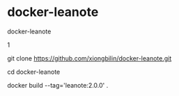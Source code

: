 # docker-leanote
docker-leanote

1

git clone https://github.com/xiongbilin/docker-leanote.git

cd docker-leanote

docker build --tag='leanote:2.0.0' .



